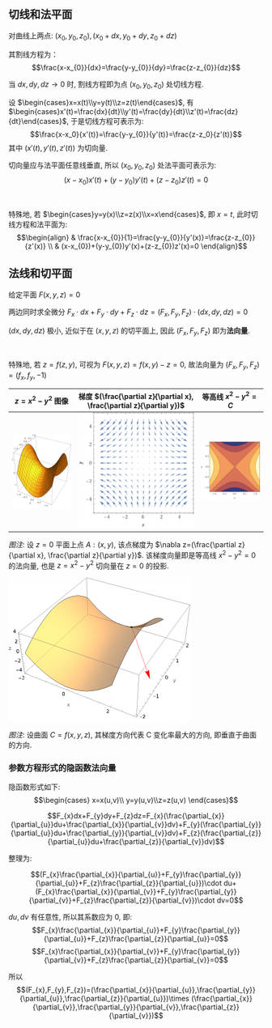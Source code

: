 ## 切线和法平面

对曲线上两点: $(x_0,y_0,z_0), (x_0+dx,y_0+dy,z_0+dz)$

其割线方程为： $$\frac{x-x_{0}}{dx}=\frac{y-y_{0}}{dy}=\frac{z-z_{0}}{dz}$$

当 $dx,dy,dz\to 0$ 时, 割线方程即为点 $(x_0,y_0,z_0)$ 处切线方程.

设 $\begin{cases}x=x(t)\\y=y(t)\\z=z(t)\end{cases}$, 有 $\begin{cases}x'(t)=\frac{dx}{dt}\\y'(t)=\frac{dy}{dt}\\z'(t)=\frac{dz}{dt}\end{cases}$, 于是切线方程可表示为: $$\frac{x-x_0}{x'(t)}=\frac{y-y_{0}}{y'(t)}=\frac{z-z_0}{z'(t)}$$ 其中 $(x'(t), y'(t), z'(t))$ 为切向量. 

切向量应与法平面任意线垂直, 所以 $(x_0,y_0,z_0)$ 处法平面可表示为: $$(x-x_0)x'(t)+(y-y_0)y'(t)+(z-z_0)z'(t)=0$$

<br>

特殊地, 若 $\begin{cases}y=y(x)\\z=z(x)\\x=x\end{cases}$, 即 $x=t$, 此时切线方程和法平面为: $$\begin{align}
& \frac{x-x_{0}}{1}=\frac{y-y_{0}}{y'(x)}=\frac{z-z_{0}}{z'(x)} \\
& (x-x_{0})+(y-y_{0})y'(x)+(z-z_{0})z'(x)=0
\end{align}$$

## 法线和切平面

给定平面 $F(x,y,z)=0$

两边同时求全微分 $F_{x}\cdot dx+F_{y}\cdot dy+F_{z}\cdot dz=(F_x,F_y,F_z)\cdot(dx,dy,dz)=0$

$(dx,dy,dz)$ 极小, 近似于在 $(x,y,z)$ 的切平面上, 因此 $(F_x,F_y,F_z)$ 即为**法向量**.

<br>

特殊地, 若 $z=f(z,y)$, 可视为 $F(x,y,z)=f(x,y)-z=0$, 故法向量为 $(F_x,F_y,F_z)=(f_x,f_y,-1)$

| $z=x^2-y^2$ 图像                                        | 梯度 $(\frac{\partial z}{\partial x}, \frac{\partial z}{\partial y})$                                                | 等高线 $x^{2}-y^{2}=C$ |
| ----------------------------------------------------- | ----------------------------------------------------- | ------ |
| ![](../../attach/Pasted%20image%2020240429090429.png) | ![](../../attach/Pasted%20image%2020240429090425.png) | ![](../../attach/Pasted%20image%2020240429091136.png)       |

*图注*: 设 $z=0$ 平面上点 $A:(x,y)$, 该点梯度为 $\nabla z=(\frac{\partial z}{\partial x}, \frac{\partial z}{\partial y})$. 该梯度向量即是等高线 $x^{2}-y^{2}=0$  的法向量, 也是 $z=x^2-y^2$ 切向量在 $z=0$ 的投影.

![](../../attach/Pasted%20image%2020240429093535.png)

*图注*: 设曲面 $C=f(x,y,z)$, 其梯度方向代表 C 变化率最大的方向, 即垂直于曲面的方向.

### 参数方程形式的隐函数法向量

隐函数形式如下: $$\begin{cases}
x=x(u,v)\\ y=y(u,v)\\z=z(u,v)
\end{cases}$$

$$F_{x}dx+F_{y}dy+F_{z}dz=F_{x}(\frac{\partial_{x}}{\partial_{u}}du+\frac{\partial_{x}}{\partial_{v}}dv)+F_{y}(\frac{\partial_{y}}{\partial_{u}}du+\frac{\partial_{y}}{\partial_{v}}dv)+F_{z}(\frac{\partial_{z}}{\partial_{u}}du+\frac{\partial_{z}}{\partial_{v}}dv)$$

整理为:

$$(F_{x}\frac{\partial_{x}}{\partial_{u}}+F_{y}\frac{\partial_{y}}{\partial_{u}}+F_{z}\frac{\partial_{z}}{\partial_{u}})\cdot du+(F_{x}\frac{\partial_{x}}{\partial_{v}}+F_{y}\frac{\partial_{y}}{\partial_{v}}+F_{z}\frac{\partial_{z}}{\partial_{v}})\cdot dv=0$$

$du,dv$ 有任意性, 所以其系数应为 0, 即: $$F_{x}\frac{\partial_{x}}{\partial_{u}}+F_{y}\frac{\partial_{y}}{\partial_{u}}+F_{z}\frac{\partial_{z}}{\partial_{u}}=0$$
$$F_{x}\frac{\partial_{x}}{\partial_{v}}+F_{y}\frac{\partial_{y}}{\partial_{v}}+F_{z}\frac{\partial_{z}}{\partial_{v}}=0$$ 

所以 $$(F_{x},F_{y},F_{z})=(\frac{\partial_{x}}{\partial_{u}},\frac{\partial_{y}}{\partial_{u}},\frac{\partial_{z}}{\partial_{u}})\times (\frac{\partial_{x}}{\partial_{v}},\frac{\partial_{y}}{\partial_{v}},\frac{\partial_{z}}{\partial_{v}})$$